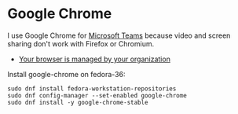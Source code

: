 # Google Chrome

I use Google Chrome for [Microsoft Teams](msteams.md) because video and screen sharing don't work with Firefox or Chromium.

- [Your browser is managed by your organization](Your%20browser%20is%20managed%20by%20your%20organization.md)

Install google-chrome on fedora-36:

    sudo dnf install fedora-workstation-repositories
    sudo dnf config-manager --set-enabled google-chrome
    sudo dnf install -y google-chrome-stable

